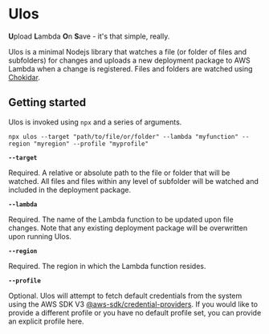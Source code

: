 # Ulos
**U**pload **L**ambda **O**n **S**ave - it's that simple, really.

Ulos is a minimal Nodejs library that watches a file (or folder of files and subfolders) for changes and uploads a new deployment package to AWS Lambda when a change is registered. Files and folders are watched using [Chokidar](https://github.com/paulmillr/chokidar). 

## Getting started

Ulos is invoked using `npx` and a series of arguments.

```
npx ulos --target "path/to/file/or/folder" --lambda "myfunction" --region "myregion" --profile "myprofile" 
```

**`--target`**

Required. A relative or absolute path to the file or folder that will be watched. All files and files within any level of subfolder will be watched and included in the deployment package.

**`--lambda`**

Required. The name of the Lambda function to be updated upon file changes. Note that any existing deployment package will be overwritten upon running Ulos.

**`--region`**

Required. The region in which the Lambda function resides.

**`--profile`**

Optional. Ulos will attempt to fetch default credentials from the system using the AWS SDK V3 [@aws-sdk/credential-providers](https://docs.aws.amazon.com/AWSJavaScriptSDK/v3/latest/modules/_aws_sdk_credential_providers.html). If you would like to provide a different profile or you have no default profile set, you can provide an explicit profile here.